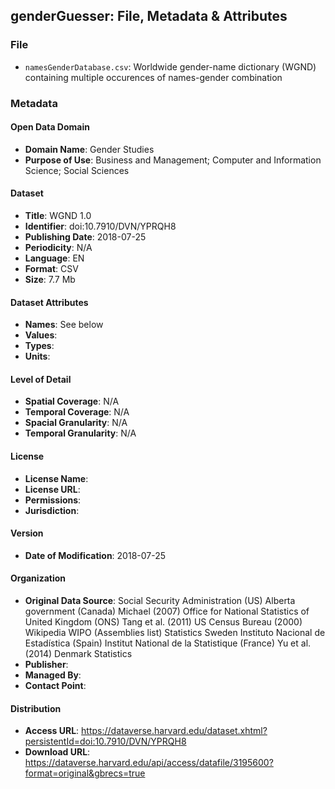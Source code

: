 ## genderGuesser: File, Metadata & Attributes

### File

- ```namesGenderDatabase.csv```: Worldwide gender-name dictionary (WGND) containing multiple occurences of names-gender combination 

### Metadata

#### Open Data Domain
- **Domain Name**: Gender Studies
- **Purpose of Use**: Business and Management; Computer and Information Science; Social Sciences

#### Dataset
- **Title**: WGND 1.0
- **Identifier**: doi:10.7910/DVN/YPRQH8
- **Publishing Date**: 2018-07-25
- **Periodicity**: N/A
- **Language**: EN
- **Format**: CSV
- **Size**: 7.7 Mb

#### Dataset Attributes
- **Names**: See below
- **Values**:
- **Types**:
- **Units**:

#### Level of Detail
- **Spatial Coverage**: N/A
- **Temporal Coverage**: N/A
- **Spacial Granularity**: N/A
- **Temporal Granularity**: N/A

#### License
- **License Name**: 
- **License URL**: 
- **Permissions**:
- **Jurisdiction**:

#### Version
- **Date of Modification**: 2018-07-25

#### Organization
- **Original Data Source**: Social Security Administration (US) Alberta government (Canada) Michael (2007) Office for National Statistics of United Kingdom (ONS) Tang et al. (2011) US Census Bureau (2000) Wikipedia WIPO (Assemblies list) Statistics Sweden Instituto Nacional de Estadística (Spain) Institut National de la Statistique (France) Yu et al. (2014) Denmark Statistics
- **Publisher**: 
- **Managed By**: 
- **Contact Point**:

#### Distribution
- **Access URL**: https://dataverse.harvard.edu/dataset.xhtml?persistentId=doi:10.7910/DVN/YPRQH8
- **Download URL**: https://dataverse.harvard.edu/api/access/datafile/3195600?format=original&gbrecs=true
